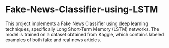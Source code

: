 # Fake-News-Classifier-using-LSTM
This project implements a Fake News Classifier using deep learning techniques, specifically Long Short-Term Memory (LSTM) networks. The model is trained on a dataset obtained from Kaggle, which contains labeled examples of both fake and real news articles.
